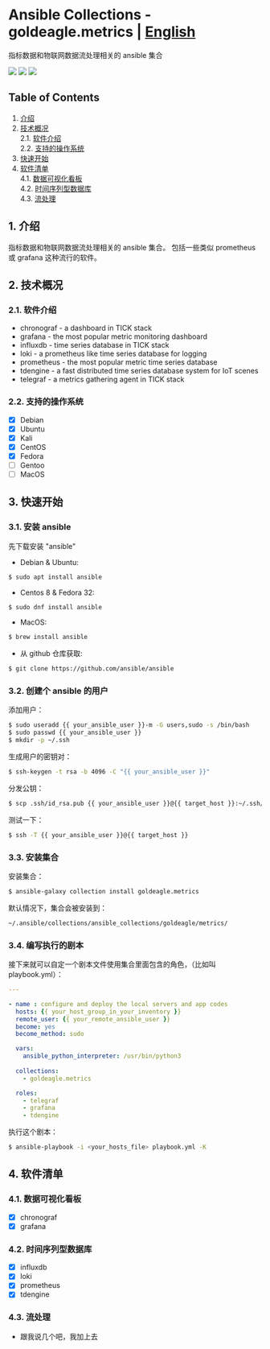 # Ansible Collections - goldeagle.metrics | [English](README.md)

指标数据和物联网数据流处理相关的 ansible 集合

[<img src="https://img.shields.io/github/license/goldeagle/ansible-collection-metrics?style=flat-square">](./LICENSE)
<img src="https://img.shields.io/github/repo-size/goldeagle/ansible-collection-metrics?style=flat-square">
<img src="https://img.shields.io/github/last-commit/goldeagle/ansible-collection-metrics?style=flat-square">

## Table of Contents
1. [介绍](#chapter-1)
2. [技术概况](#chapter-2)<br>
  2.1. [软件介绍](#chapter-2-1)<br>
  2.2. [支持的操作系统](#chapter-2-3)
1. [快速开始](#chapter-3)
2. [软件清单](#chapter-4)<br>
  4.1. [数据可视化看板](#chapter-4-1)<br>
  4.2. [时间序列型数据库](#chapter-4-2)<br>
  4.3. [流处理](#chapter-4-3)<br>

## 1. 介绍 <a id="chapter-1"></a>

指标数据和物联网数据流处理相关的 ansible 集合。
包括一些类似 prometheus 或 grafana 这种流行的软件。

## 2. 技术概况 <a id="chapter-2"></a>

### 2.1. 软件介绍<a id="chapter-2-1"></a>

* chronograf - a dashboard in TICK stack
* grafana - the most popular metric monitoring dashboard
* influxdb - time series database in TICK stack
* loki - a prometheus like time series database for logging
* prometheus - the most popular metric time series database
* tdengine - a fast distributed time series database system for IoT scenes
* telegraf - a metrics gathering agent in TICK stack


### 2.2. 支持的操作系统  <a id="chapter-2-3"></a>

* [x] Debian
* [x] Ubuntu
* [x] Kali
* [x] CentOS
* [x] Fedora
* [ ] Gentoo
* [ ] MacOS

## 3. 快速开始  <a id="chapter-3"></a>

### 3.1. 安装 ansible

先下载安装 "ansible"
- Debian & Ubuntu:
```bash
$ sudo apt install ansible
```

- Centos 8 & Fedora 32:
```bash
$ sudo dnf install ansible
```

- MacOS:
```bash
$ brew install ansible
```

- 从 github 仓库获取:
```bash
$ git clone https://github.com/ansible/ansible
```

### 3.2. 创建个 ansible 的用户

添加用户：
```bash
$ sudo useradd {{ your_ansible_user }}-m -G users,sudo -s /bin/bash
$ sudo passwd {{ your_ansible_user }}
$ mkdir -p ~/.ssh
```

生成用户的密钥对：
```bash
$ ssh-keygen -t rsa -b 4096 -C "{{ your_ansible_user }}"
```

分发公钥：
```bash
$ scp .ssh/id_rsa.pub {{ your_ansible_user }}@{{ target_host }}:~/.ssh/authorized_keys
```

测试一下：
```bash
$ ssh -T {{ your_ansible_user }}@{{ target_host }}
```

### 3.3. 安装集合

安装集合：
```bash
$ ansible-galaxy collection install goldeagle.metrics
```

默认情况下，集合会被安装到：
```bash
~/.ansible/collections/ansible_collections/goldeagle/metrics/
```

### 3.4. 编写执行的剧本
接下来就可以自定一个剧本文件使用集合里面包含的角色，（比如叫 playbook.yml）：

```yaml
---

- name : configure and deploy the local servers and app codes
  hosts: {{ your_host_group_in_your_inventory }}
  remote_user: {{ your_remote_ansible_user }}
  become: yes
  become_method: sudo

  vars:
    ansible_python_interpreter: /usr/bin/python3
    
  collections:
    - goldeagle.metrics

  roles:
    - telegraf
    - grafana
    - tdengine
```

执行这个剧本：
```bash
$ ansible-playbook -i <your_hosts_file> playbook.yml -K
```


## 4. 软件清单 <a id="chapter-4"></a>

### 4.1. 数据可视化看板<a id="chapter-4-1"></a>

- [x] chronograf
- [x] grafana

### 4.2. 时间序列型数据库 <a id="chapter-4-2"></a>

- [x] influxdb
- [x] loki
- [x] prometheus
- [x] tdengine

### 4.3. 流处理 <a id="chapter-4-3"></a>

- 跟我说几个吧，我加上去